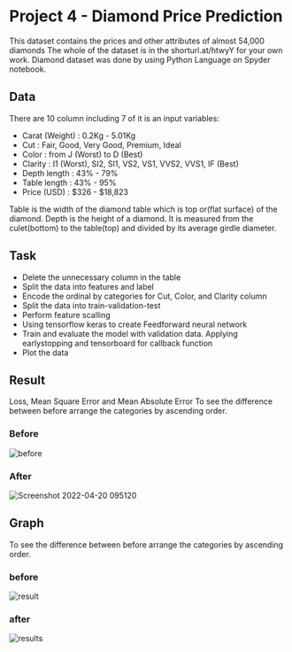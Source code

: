 # Project 4 - Diamond Price Prediction
This dataset contains the prices and other attributes of almost 54,000 diamonds
The whole of the dataset is in the shorturl.at/htwyY for your own work.
Diamond dataset was done by using Python Language on Spyder notebook.

## Data
There are 10 column including 7 of it is an input variables:
- Carat (Weight) : 0.2Kg - 5.01Kg
- Cut : Fair, Good, Very Good, Premium, Ideal
- Color : from J (Worst) to D (Best)
- Clarity : I1 (Worst), SI2, SI1, VS2, VS1, VVS2, VVS1, IF (Best)
- Depth length : 43% - 79%
- Table length : 43% - 95%
- Price (USD) : $326 - $18,823

Table is the width of the diamond table which is top or(flat surface) of the diamond.
Depth is the height of a diamond. It is measured from the culet(bottom) to the table(top) 
and divided by its average girdle diameter.

## Task
- Delete the unnecessary column in the table
- Split the data into features and label
- Encode the ordinal by categories for Cut, Color, and Clarity column
- Split the data into train-validation-test
- Perform feature scalling
- Using tensorflow keras to create Feedforward neural network
- Train and evaluate the model with validation data. Applying earlystopping and tensorboard for callback function
- Plot the data 

## Result
Loss, Mean Square Error and Mean Absolute Error
To see the difference between before arrange the categories by ascending order. 
### Before
![before](https://user-images.githubusercontent.com/85603599/164148746-8b4904ec-dd1d-47a9-9b87-0b98331dc2b8.jpg)
### After
![Screenshot 2022-04-20 095120](https://user-images.githubusercontent.com/85603599/164148853-c4edfcb2-6170-458a-8c51-6da0558a5d80.jpg)


## Graph
To see the difference between before arrange the categories by ascending order.
### before
![result](https://user-images.githubusercontent.com/85603599/164147271-49458ff4-de6c-460c-bdef-0e0a5529ebde.png)
### after
![results](https://user-images.githubusercontent.com/85603599/164147093-29448245-ee84-4496-897c-22dda4b799e7.png)


